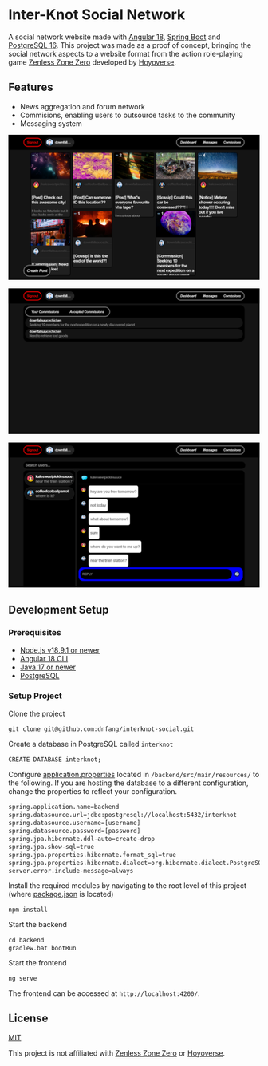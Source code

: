 # Inter-Knot Social Network

A social network website made with [Angular 18](https://angular.dev/), [Spring Boot](https://spring.io/projects/spring-boot) and [PostgreSQL 16](https://www.postgresql.org/). This project was made as a proof of concept, bringing the social network aspects to a website format from the action role-playing game [Zenless Zone Zero](https://zenless.hoyoverse.com/en-us/) developed by [Hoyoverse](https://www.hoyoverse.com/en-us).

## Features
- News aggregation and forum network
- Commisions, enabling users to outsource tasks to the community
- Messaging system

![alt text](https://github.com/dnfang/interknot-social/blob/main/dashboard.png "Dashboard png")

  
![alt text](https://github.com/dnfang/interknot-social/blob/main/commissions.png "Commissions png")

  
![alt text](https://github.com/dnfang/interknot-social/blob/main/messages.png "Messages png")

## Development Setup

### Prerequisites
- [Node.js v18.9.1 or newer](https://nodejs.org/en/download/package-manager/current)
- [Angular 18 CLI](https://angular.dev/installation)
- [Java 17 or newer](https://www.oracle.com/au/java/technologies/downloads/)
- [PostgreSQL](https://www.postgresql.org/download/)

### Setup Project
Clone the project
```
git clone git@github.com:dnfang/interknot-social.git
```

Create a database in PostgreSQL called `interknot`
```
CREATE DATABASE interknot;
```

Configure [application.properties](application.properties) located in `/backend/src/main/resources/` to the following. If you are hosting the database to a different configuration, change the properties to reflect your configuration.
```
spring.application.name=backend
spring.datasource.url=jdbc:postgresql://localhost:5432/interknot
spring.datasource.username=[username]
spring.datasource.password=[password]
spring.jpa.hibernate.ddl-auto=create-drop
spring.jpa.show-sql=true
spring.jpa.properties.hibernate.format_sql=true
spring.jpa.properties.hibernate.dialect=org.hibernate.dialect.PostgreSQLDialect
server.error.include-message=always
```

Install the required modules by navigating to the root level of this project (where [package.json](package.json) is located)
```
npm install
```

Start the backend
```
cd backend
gradlew.bat bootRun
```

Start the frontend
```
ng serve
```

The frontend can be accessed at `http://localhost:4200/`.

## License
[MIT](https://opensource.org/licenses/MIT)

This project is not affiliated with [Zenless Zone Zero](https://zenless.hoyoverse.com/en-us/) or [Hoyoverse](https://www.hoyoverse.com/en-us).


